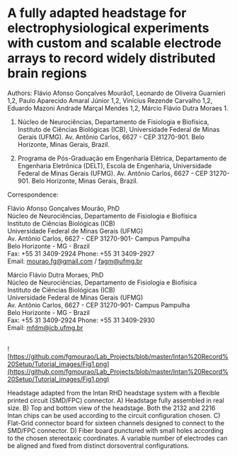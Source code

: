 # A fully adapted headstage for electrophysiological experiments with custom and scalable electrode arrays to record widely distributed brain regions<br />


Authors: Flávio Afonso Gonçalves Mourão1, Leonardo de Oliveira Guarnieri 1,2, Paulo Aparecido Amaral Júnior 1,2, Vinícius Rezende Carvalho 1,2, Eduardo Mazoni Andrade Marçal Mendes 1,2, Márcio Flávio Dutra Moraes 1.<br />


1.	Núcleo de Neurociências, Departamento de Fisiologia e Biofísica, Instituto de Ciências Biológicas (ICB), Universidade Federal de Minas Gerais (UFMG). Av. Antônio Carlos, 6627 - CEP 31270-901. Belo Horizonte, Minas Gerais, Brazil. <br />

2.	Programa de Pós-Graduação em Engenharia Elétrica, Departamento de Engenharia Eletrônica (DELT), Escola de Engenharia, Universidade Federal de Minas Gerais (UFMG). Av. Antônio Carlos, 6627 - CEP 31270-901. Belo Horizonte, Minas Gerais, Brazil.<br />



Correspondence:<br />

Flávio Afonso Gonçalves Mourão, PhD<br />
Núcleo de Neurociências, Departamento de Fisiologia e Biofísica<br />
Instituto de Ciências Biológicas (ICB)<br /> 
Universidade Federal de Minas Gerais (UFMG)<br />
Av. Antônio Carlos, 6627 - CEP 31270-901- Campus Pampulha<br />
Belo Horizonte - MG - Brazil<br />
Fax: +55 31 3409-2924 Phone: +55 31 3409-2927<br />
Email:  mourao.fg@gmail.com / fagm@ufmg.br <br />

Márcio Flávio Dutra Moraes, PhD<br />
Núcleo de Neurociências, Departamento de Fisiologia e Biofísica<br />
Instituto de Ciências Biológicas (ICB)<br /> 
Universidade Federal de Minas Gerais (UFMG)<br />
Av. Antônio Carlos, 6627 - CEP 31270-901- Campus Pampulha<br />
Belo Horizonte - MG - Brazil<br />
Fax: +55 31 3409-2924 Phone: +55 31 3409-2930<br />
Email: mfdm@icb.ufmg.br <br />
<br />


![https://github.com/fgmourao/Lab_Projects/blob/master/Intan%20Record%20Setup/Tutorial_images/Fig1.png](https://github.com/fgmourao/Lab_Projects/blob/master/Intan%20Record%20Setup/Tutorial_images/Fig1.png)<br />

Headstage adapted from the Intan RHD headstage system with a flexible printed circuit (SMD/FPC) connector. A) Headstage fully assembled in real size. B) Top and bottom view of the headstage. Both the 2132 and 2216 Intan chips can be used according to the circuit configuration chosen. C) Flat-Grid connector board for sixteen channels designed to connect to the SMD/FPC connector. D) Fiber board punctured with small holes according to the chosen stereotaxic coordinates. A variable number of electrodes can be aligned and fixed from distinct dorsoventral configurations.
